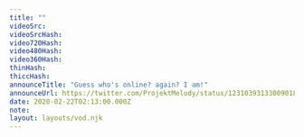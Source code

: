 ```yaml
---
title: ""
videoSrc: 
videoSrcHash: 
video720Hash: 
video480Hash: 
video360Hash: 
thinHash: 
thiccHash: 
announceTitle: "Guess who's online? again? I am!"
announceUrl: https://twitter.com/ProjektMelody/status/1231039313300901889
date: 2020-02-22T02:13:00.000Z
note: 
layout: layouts/vod.njk
---
```

